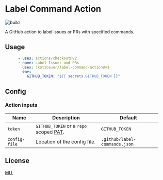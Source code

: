 # Label Command Action

![build](https://github.com/ckotzbauer/label-command-action/workflows/build/badge.svg)

A GitHub action to label issues or PRs with specified commands.

## Usage

```yml
      - uses: actions/checkout@v2
      - name: Label Issues and PRs
        uses: ckotzbauer/label-command-action@v1
        env:
          GITHUB_TOKEN: "${{ secrets.GITHUB_TOKEN }}"
```

## Config



### Action inputs

| Name | Description | Default |
| --- | --- | --- |
| `token` | `GITHUB_TOKEN` or a `repo` scoped [PAT](https://docs.github.com/en/github/authenticating-to-github/creating-a-personal-access-token). | `GITHUB_TOKEN` |
| `config-file` | Location of the config file. | `.github/label-commands.json` |


## License

[MIT](LICENSE)
